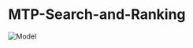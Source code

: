 # MTP-Search-and-Ranking

 ![Model](https://github.com/csekankan/MTP-Search-and-Ranking/blob/main/colab/image/search%20and%20ranking.svg)

